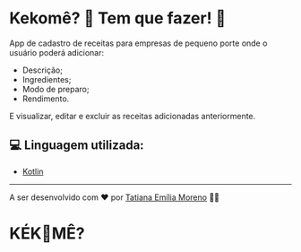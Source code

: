# Kekomê? 🍰 Tem que fazer! 🥣

App de cadastro de receitas para empresas de pequeno porte onde o usuário poderá adicionar:
- Descrição;
- Ingredientes;
- Modo de preparo;
- Rendimento.

E visualizar, editar e excluir as receitas adicionadas anteriormente.

## 💻 Linguagem utilizada:
- [Kotlin](https://kotlinlang.org/)

---
A ser desenvolvido com ♥ por [Tatiana Emília Moreno](https://www.linkedin.com/in/tatmorenno/) 👩‍💻
# KÉK🥘MÊ?
